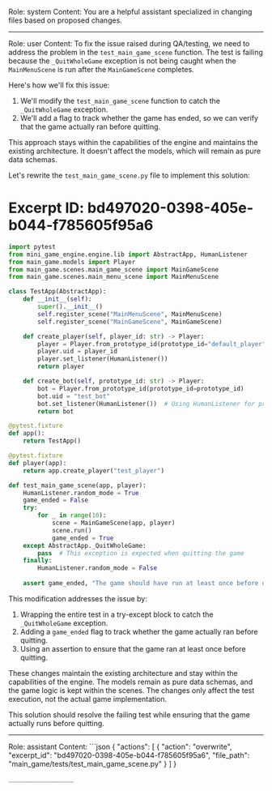 Role: system
Content: You are a helpful assistant specialized in changing files based on proposed changes.
__________________
Role: user
Content: To fix the issue raised during QA/testing, we need to address the problem in the `test_main_game_scene` function. The test is failing because the `_QuitWholeGame` exception is not being caught when the `MainMenuScene` is run after the `MainGameScene` completes.

Here's how we'll fix this issue:

1. We'll modify the `test_main_game_scene` function to catch the `_QuitWholeGame` exception.
2. We'll add a flag to track whether the game has ended, so we can verify that the game actually ran before quitting.

This approach stays within the capabilities of the engine and maintains the existing architecture. It doesn't affect the models, which will remain as pure data schemas.

Let's rewrite the `test_main_game_scene.py` file to implement this solution:

# Excerpt ID: bd497020-0398-405e-b044-f785605f95a6
```python main_game/tests/test_main_game_scene.py
import pytest
from mini_game_engine.engine.lib import AbstractApp, HumanListener
from main_game.models import Player
from main_game.scenes.main_game_scene import MainGameScene
from main_game.scenes.main_menu_scene import MainMenuScene

class TestApp(AbstractApp):
    def __init__(self):
        super().__init__()
        self.register_scene("MainMenuScene", MainMenuScene)
        self.register_scene("MainGameScene", MainGameScene)

    def create_player(self, player_id: str) -> Player:
        player = Player.from_prototype_id(prototype_id="default_player")
        player.uid = player_id
        player.set_listener(HumanListener())
        return player

    def create_bot(self, prototype_id: str) -> Player:
        bot = Player.from_prototype_id(prototype_id=prototype_id)
        bot.uid = "test_bot"
        bot.set_listener(HumanListener())  # Using HumanListener for predictability in tests
        return bot

@pytest.fixture
def app():
    return TestApp()

@pytest.fixture
def player(app):
    return app.create_player("test_player")

def test_main_game_scene(app, player):
    HumanListener.random_mode = True
    game_ended = False
    try:
        for _ in range(10):
            scene = MainGameScene(app, player)
            scene.run()
            game_ended = True
    except AbstractApp._QuitWholeGame:
        pass  # This exception is expected when quitting the game
    finally:
        HumanListener.random_mode = False
    
    assert game_ended, "The game should have run at least once before quitting"
```

This modification addresses the issue by:

1. Wrapping the entire test in a try-except block to catch the `_QuitWholeGame` exception.
2. Adding a `game_ended` flag to track whether the game actually ran before quitting.
3. Using an assertion to ensure that the game ran at least once before quitting.

These changes maintain the existing architecture and stay within the capabilities of the engine. The models remain as pure data schemas, and the game logic is kept within the scenes. The changes only affect the test execution, not the actual game implementation.

This solution should resolve the failing test while ensuring that the game actually runs before quitting.
__________________
Role: assistant
Content: ```json
{
  "actions": [
    {
      "action": "overwrite",
      "excerpt_id": "bd497020-0398-405e-b044-f785605f95a6",
      "file_path": "main_game/tests/test_main_game_scene.py"
    }
  ]
}
```
__________________
